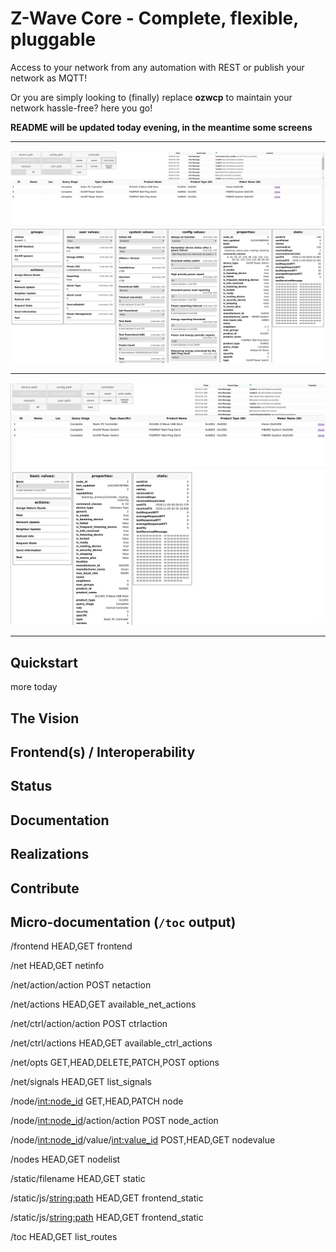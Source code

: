 # Z-Wave Core - Complete, flexible, pluggable
Access to your network from any automation with REST or publish your network as MQTT!

Or you are simply looking to (finally) replace **ozwcp** to maintain your network hassle-free? here you go!


**README will be updated today evening, in the meantime some screens**

-----------------------

![full node view, any possible detail on one screen, directly editable, instant feedback, websocket driven event log in the top right corner](https://github.com/daringer/image_dump/blob/master/zwave-core-screen1.png)

-----------------------

![controller view, less configuration, full ajax frontend (oczwp-replacement), full REST-api already available](https://github.com/daringer/image_dump/blob/master/zwave-core-screen2.png)

-----------------------


## Quickstart

more today


## The Vision


## Frontend(s) / Interoperability


## Status


## Documentation



## Realizations



## Contribute


## Micro-documentation (`/toc` output)

/frontend                                HEAD,GET			               frontend

/net                                     HEAD,GET		                 netinfo 

/net/action/action                       POST			                   netaction 

/net/actions                             HEAD,GET			               available_net_actions

/net/ctrl/action/action                  POST							           ctrlaction 

/net/ctrl/actions                        HEAD,GET                    available_ctrl_actions

/net/opts                                GET,HEAD,DELETE,PATCH,POST  options 

/net/signals                             HEAD,GET		  	 	 	 	 	 	 	 list_signals

/node/<int:node_id>                      GET,HEAD,PATCH              node 

/node/<int:node_id>/action/action        POST		                     node_action 

/node/<int:node_id>/value/<int:value_id> POST,HEAD,GET				       nodevalue 

/nodes                                   HEAD,GET			               nodelist

/static/filename         			           HEAD,GET	                   static 

/static/js/<string:path>                 HEAD,GET 	                 frontend_static

/static/js/<string:path>                 HEAD,GET                    frontend_static

/toc                                     HEAD,GET			               list_routes


